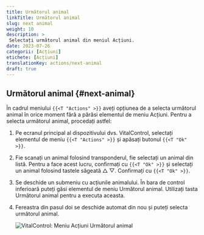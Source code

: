 ```yaml
---
title: Următorul animal
linkTitle: Următorul animal
slug: next animal
weight: 10
description: >
 Selectați următorul animal din meniul Acțiuni.
date: 2023-07-26
categorii: [Acțiuni]
etichete: [Acțiuni]
translationKey: actions/next-animal
draft: true
---
```

## Următorul animal {#next-animal}

În cadrul meniului `{{<T "Actions" >}}` aveți opțiunea de a selecta următorul animal în orice moment fără a părăsi elementul de meniu Acțiuni. Pentru a selecta următorul animal, procedați astfel:

1. Pe ecranul principal al dispozitivului dvs. VitalControl, selectați elementul de meniu `{{<T "Actions" >}}` și apăsați butonul `{{<T "Ok" >}}`.

2. Fie scanați un animal folosind transponderul, fie selectați un animal din listă. Pentru a face acest lucru, confirmați cu `{{<T "Ok" >}}` și selectați un animal folosind tastele săgeată △ ▽. Confirmați cu `{{<T "Ok" >}}`.

3. Se deschide un submeniu cu acțiunile animalului. În bara de control inferioară puteți găsi elementul de meniu Următorul animal. Utilizați tasta Următorul animal pentru a executa aceasta.

4. Fereastra din pasul doi se deschide automat din nou și puteți selecta următorul animal.

    ![VitalControl: Meniu Acțiuni Următorul animal](../images/nextanimal.png "Alegeți următorul animal")
    
